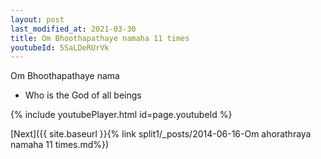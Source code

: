 ```yaml
---
layout: post
last_modified_at: 2021-03-30
title: Om Bhoothapathaye namaha 11 times
youtubeId: 5SaLDeRUrVk
---
```

 
 
Om Bhoothapathaye nama 
 
 -  Who is the God of all beings 
 
  
 
  
 
 
 
 
 
 


{% include youtubePlayer.html id=page.youtubeId %}
 
[Next]({{ site.baseurl }}{% link  split1/_posts/2014-06-16-Om ahorathraya namaha 11 times.md%})
 
